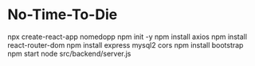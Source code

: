 # No-Time-To-Die

npx create-react-app nomedopp
npm init -y
npm install axios
npm install react-router-dom
npm install express mysql2 cors
npm install bootstrap
npm start
node src/backend/server.js
